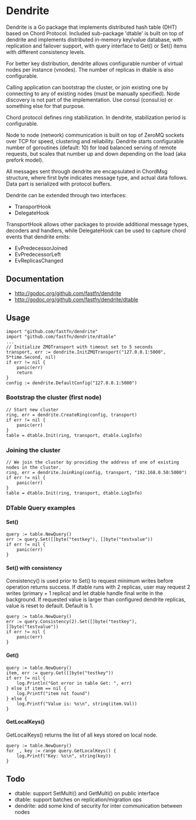 # Dendrite

Dendrite is a Go package that implements distributed hash table (DHT) based on Chord Protocol.
Included sub-package 'dtable' is built on top of dendrite and implements
distributed in-memory key/value database, with replication and failover support,
with query interface to Get() or Set() items with different consistency levels.

For better key distribution, dendrite allows configurable number of virtual nodes
per instance (vnodes). The number of replicas in dtable is also configurable.

Calling application can bootstrap the cluster, or join existing one by connecting to any of
existing nodes (must be manually specified). Node discovery is not part of the implementation.
Use consul (consul.io) or something else for that purpose.

Chord protocol defines ring stabilization. In dendrite, stabilization period is configurable.

Node to node (network) communication is built on top of ZeroMQ sockets over TCP for speed, clustering
and reliability. Dendrite starts configurable number of goroutines (default: 10) for load balanced
serving of remote requests, but scales that number up and down depending on the load (aka prefork model).

All messages sent through dendrite are encapsulated in ChordMsg structure, where first byte indicates message type,
and actual data follows. Data part is serialized with protocol buffers.

Dendrite can be extended through two interfaces:
- TransportHook
- DelegateHook

TransportHook allows other packages to provide additional message types, decoders and handlers, while DelegateHook
can be used to capture chord events that dendrite emits:
- EvPredecessorJoined
- EvPredecessorLeft
- EvReplicasChanged


## Documentation
- http://godoc.org/github.com/fastfn/dendrite
- http://godoc.org/github.com/fastfn/dendrite/dtable


## Usage
```
import "github.com/fastfn/dendrite"
import "github.com/fastfn/dendrite/dtable"
...
// Initialize ZMQTransport with timeout set to 5 seconds
transport, err := dendrite.InitZMQTransport("127.0.0.1:5000", 5*time.Second, nil)
if err != nil {
	panic(err)
	return
}
config := dendrite.DefaultConfig("127.0.0.1:5000")
```

### Bootstrap the cluster (first node)
```
// Start new cluster
ring, err = dendrite.CreateRing(config, transport)
if err != nil {
	panic(err)
}
table = dtable.Init(ring, transport, dtable.LogInfo)
```

### Joining the cluster
```
// We join the cluster by providing the address of one of existing nodes in the cluster.
ring, err = dendrite.JoinRing(config, transport, "192.168.0.50:5000")
if err != nil {
	panic(err)
}
table = dtable.Init(ring, transport, dtable.LogInfo)
```
### DTable Query examples
#### Set()
```
query := table.NewQuery()
err := query.Set([]byte("testkey"), []byte("testvalue"))
if err != nil {
	panic(err)
}
```
#### Set() with consistency
Consistency() is used prior to Set() to request minimum writes before operation returns success.
If dtable runs with 2 replicas, user may request 2 writes (primary + 1 replica) and let dtable
handle final write in the background. If requested value is larger than configured dendrite replicas,
value is reset to default. Default is 1.
```
query := table.NewQuery()
err := query.Consistency(2).Set([]byte("testkey"), []byte("testvalue"))
if err != nil {
	panic(err)
}
```
#### Get()
```
query := table.NewQuery()
item, err := query.Get([]byte("testkey"))
if err != nil {
	log.Println("Got error in table Get: ", err)
} else if item == nil {
	log.Printf("item not found")
} else {
	log.Printf("Value is: %s\n", string(item.Val))
}
```
#### GetLocalKeys()
GetLocalKeys() returns the list of all keys stored on local node.
```
query := table.NewQuery()
for _, key := range query.GetLocalKeys() {
	log.Printf("Key: %s\n", string(key))
}
```

## Todo
- dtable: support SetMulti() and GetMulti() on public interface
- dtable: support batches on replication/migration ops
- dendrite: add some kind of security for inter communication between nodes
